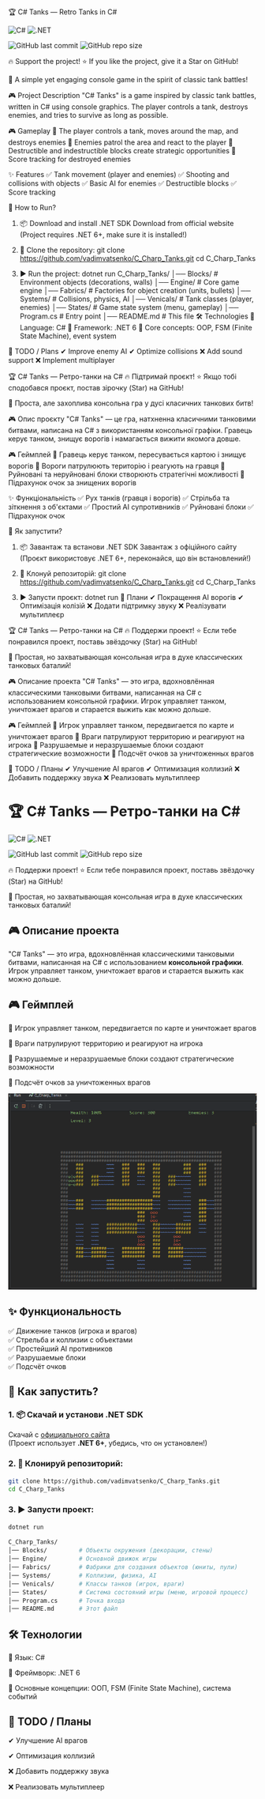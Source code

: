 🏆 C# Tanks — Retro Tanks in C#

![C#](https://img.shields.io/badge/C%23-239120?style=for-the-badge&logo=c-sharp&logoColor=white)
![.NET](https://img.shields.io/badge/.NET-512BD4?style=for-the-badge&logo=dotnet&logoColor=white)

![GitHub last commit](https://img.shields.io/github/last-commit/vadimvatsenko/C_Charp_Tanks)
![GitHub repo size](https://img.shields.io/github/repo-size/vadimvatsenko/C_Charp_Tanks)

🔥 Support the project! ⭐ If you like the project, give it a Star on GitHub!

🚀 A simple yet engaging console game in the spirit of classic tank battles!

🎮 Project Description
"C# Tanks" is a game inspired by classic tank battles, written in C# using console graphics.
The player controls a tank, destroys enemies, and tries to survive as long as possible.

🎮 Gameplay
🔸 The player controls a tank, moves around the map, and destroys enemies
🔸 Enemies patrol the area and react to the player
🔸 Destructible and indestructible blocks create strategic opportunities
🔸 Score tracking for destroyed enemies


✨ Features
✅ Tank movement (player and enemies)
✅ Shooting and collisions with objects
✅ Basic AI for enemies
✅ Destructible blocks
✅ Score tracking

🚀 How to Run?
1. 📦 Download and install .NET SDK
Download from official website
(Project requires .NET 6+, make sure it is installed!)

2. 📂 Clone the repository:
git clone https://github.com/vadimvatsenko/C_Charp_Tanks.git
cd C_Charp_Tanks
3. ▶ Run the project:
dotnet run
C_Charp_Tanks/
│── Blocks/         # Environment objects (decorations, walls)
│── Engine/         # Core game engine
│── Fabrics/        # Factories for object creation (units, bullets)
│── Systems/        # Collisions, physics, AI
│── Venicals/       # Tank classes (player, enemies)
│── States/         # Game state system (menu, gameplay)
│── Program.cs      # Entry point
│── README.md       # This file
🛠 Technologies
📌 Language: C#
📌 Framework: .NET 6
📌 Core concepts: OOP, FSM (Finite State Machine), event system

🌟 TODO / Plans
✔ Improve enemy AI
✔ Optimize collisions
❌ Add sound support
❌ Implement multiplayer

🏆 C# Tanks — Ретро-танки на C#
🔥 Підтримай проєкт! ⭐ Якщо тобі сподобався проєкт, постав зірочку (Star) на GitHub!

🚀 Проста, але захоплива консольна гра у дусі класичних танкових битв!

🎮 Опис проєкту
"C# Tanks" — це гра, натхненна класичними танковими битвами, написана на C# з використанням консольної графіки.
Гравець керує танком, знищує ворогів і намагається вижити якомога довше.

🎮 Геймплей
🔸 Гравець керує танком, пересувається картою і знищує ворогів
🔸 Вороги патрулюють територію і реагують на гравця
🔸 Руйновані та неруйновані блоки створюють стратегічні можливості
🔸 Підрахунок очок за знищених ворогів

✨ Функціональність
✅ Рух танків (гравця і ворогів)
✅ Стрільба та зіткнення з об'єктами
✅ Простий AI супротивників
✅ Руйновані блоки
✅ Підрахунок очок

🚀 Як запустити?
1. 📦 Завантаж та встанови .NET SDK
Завантаж з офіційного сайту
(Проєкт використовує .NET 6+, переконайся, що він встановлений!)

2. 📂 Клонуй репозиторій:
git clone https://github.com/vadimvatsenko/C_Charp_Tanks.git
cd C_Charp_Tanks
3. ▶ Запусти проєкт:
dotnet run
🌟 Плани
✔ Покращення AI ворогів
✔ Оптимізація колізій
❌ Додати підтримку звуку
❌ Реалізувати мультиплеєр

🏆 C# Tanks — Ретро-танки на C#
🔥 Поддержи проект! ⭐ Если тебе понравился проект, поставь звёздочку (Star) на GitHub!

🚀 Простая, но захватывающая консольная игра в духе классических танковых баталий!

🎮 Описание проекта
"C# Tanks" — это игра, вдохновлённая классическими танковыми битвами, написанная на C# с использованием консольной графики.
Игрок управляет танком, уничтожает врагов и старается выжить как можно дольше.

🎮 Геймплей
🔸 Игрок управляет танком, передвигается по карте и уничтожает врагов
🔸 Враги патрулируют территорию и реагируют на игрока
🔸 Разрушаемые и неразрушаемые блоки создают стратегические возможности
🔸 Подсчёт очков за уничтоженных врагов

🌟 TODO / Планы
✔ Улучшение AI врагов
✔ Оптимизация коллизий
❌ Добавить поддержку звука
❌ Реализовать мультиплеер



# 🏆 C# Tanks — Ретро-танки на C#

![C#](https://img.shields.io/badge/C%23-239120?style=for-the-badge&logo=c-sharp&logoColor=white)
![.NET](https://img.shields.io/badge/.NET-512BD4?style=for-the-badge&logo=dotnet&logoColor=white)

![GitHub last commit](https://img.shields.io/github/last-commit/vadimvatsenko/C_Charp_Tanks)
![GitHub repo size](https://img.shields.io/github/repo-size/vadimvatsenko/C_Charp_Tanks)

🔥 Поддержи проект!
⭐ Если тебе понравился проект, поставь звёздочку (Star) на GitHub!

🚀 Простая, но захватывающая консольная игра в духе классических танковых баталий!

## 🎮 Описание проекта
"C# Tanks" — это игра, вдохновлённая классическими танковыми битвами, написанная на C# с использованием **консольной графики**.  
Игрок управляет танком, уничтожает врагов и старается выжить как можно дольше.

## 🎮 Геймплей
<p>🔸 Игрок управляет танком, передвигается по карте и уничтожает врагов <p>
<p>🔸 Враги патрулируют территорию и реагируют на игрока <p>
<p>🔸 Разрушаемые и неразрушаемые блоки создают стратегические возможности <p>
<p>🔸 Подсчёт очков за уничтоженных врагов <p>

![Gameplay Screenshot](Gifs/Tanks.gif) 

## ✨ Функциональность
✅ Движение танков (игрока и врагов)  
✅ Стрельба и коллизии с объектами  
✅ Простейший AI противников  
✅ Разрушаемые блоки  
✅ Подсчёт очков  

## 🚀 Как запустить?
### 1. 📦 Скачай и установи .NET SDK  
Скачай с [официального сайта](https://dotnet.microsoft.com/en-us/download)  
(Проект использует **.NET 6+**, убедись, что он установлен!)

### 2. 📂 Клонируй репозиторий:
```sh
git clone https://github.com/vadimvatsenko/C_Charp_Tanks.git
cd C_Charp_Tanks
```
### 3. ▶ Запусти проект:
```sh
dotnet run
```

```sh
C_Charp_Tanks/
│── Blocks/         # Объекты окружения (декорации, стены)
│── Engine/         # Основной движок игры
│── Fabrics/        # Фабрики для создания объектов (юниты, пули)
│── Systems/        # Коллизии, физика, AI
│── Venicals/       # Классы танков (игрок, враги)
│── States/         # Система состояний игры (меню, игровой процесс)
│── Program.cs      # Точка входа
│── README.md       # Этот файл
```

## 🛠 Технологии
<p>📌 Язык: C# </p>
<p> 📌 Фреймворк: .NET 6 </p>
<p> 📌 Основные концепции: ООП, FSM (Finite State Machine), система событий </p>

## 🌟 TODO / Планы
<p> ✔ Улучшение AI врагов </p>
<p> ✔ Оптимизация коллизий </p>
<p> ❌ Добавить поддержку звука </p>
<p> ❌ Реализовать мультиплеер </p>

